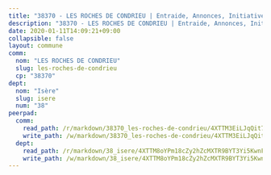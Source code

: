 ```yaml
---
title: "38370 - LES ROCHES DE CONDRIEU | Entraide, Annonces, Initiatives"
description: "38370 - LES ROCHES DE CONDRIEU | Entraide, Annonces, Initiatives"
date: 2020-01-11T14:09:21+09:00
collapsible: false
layout: commune
comm:
  nom: "LES ROCHES DE CONDRIEU"
  slug: les-roches-de-condrieu
  cp: "38370"
dept:
  nom: "Isère"
  slug: isere
  num: "38"
peerpad:
  comm:
    read_path: /r/markdown/38370_les-roches-de-condrieu/4XTTM3EiLJqQit7VJ13LdsHUtAFikHyWs17cwFUg9ENWfBDzQ
    write_path: /w/markdown/38370_les-roches-de-condrieu/4XTTM3EiLJqQit7VJ13LdsHUtAFikHyWs17cwFUg9ENWfBDzQ-K3TgUWyvHj55MBg5fPscnh8dsKgJrWirFV33GgLmg7kfLZd4zzAmQWHrWK7Q2rDsqNAdnLwJGDgSvMbfZPxZ8rTmpRLSVUAGCe59iMbVbPLHCDpneQ2MDErDET48x1qdgUok2vKa
  dept:
    read_path: /r/markdown/38_isere/4XTTM8oYPm18cZy2hZcMXTR9BYT3Yi5KwnFvpXu1TXaRq7Q3V
    write_path: /w/markdown/38_isere/4XTTM8oYPm18cZy2hZcMXTR9BYT3Yi5KwnFvpXu1TXaRq7Q3V-K3TgUoSzs2JpJwfbzBvgU8N95mHo7JXz7NbEctNRM3EDb2iYHA4maKm3pRQwmboULLPnLFTEhRgTawPTWpmxTxKbTwDgAEzA9tUHjpudQTWdKWfdVSegAo77eCwhXTaVG7AyUZEs
---
```


